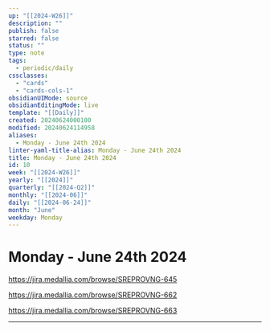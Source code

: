 ```yaml
---
up: "[[2024-W26]]"
description: ""
publish: false
starred: false
status: ""
type: note
tags:
  - periodic/daily
cssclasses:
  - "cards"
  - "cards-cols-1"
obsidianUIMode: source
obsidianEditingMode: live
template: "[[Daily]]"
created: 20240624000100
modified: 20240624114958
aliases:
  - Monday - June 24th 2024
linter-yaml-title-alias: Monday - June 24th 2024
title: Monday - June 24th 2024
id: 10
week: "[[2024-W26]]"
yearly: "[[2024]]"
quarterly: "[[2024-Q2]]"
monthly: "[[2024-06]]"
daily: "[[2024-06-24]]"
month: "June"
weekday: Monday
---
```


# Monday - June 24th 2024

https://jira.medallia.com/browse/SREPROVNG-645

https://jira.medallia.com/browse/SREPROVNG-662

https://jira.medallia.com/browse/SREPROVNG-663

---
